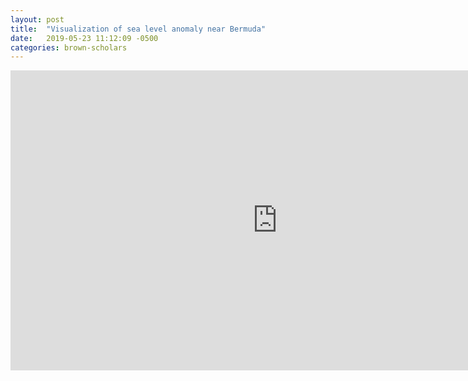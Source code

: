 ```yaml
---
layout: post
title:  "Visualization of sea level anomaly near Bermuda"
date:   2019-05-23 11:12:09 -0500
categories: brown-scholars
---
```

<iframe width="853" height="480" src="https://www.youtube.com/embed/jrWZqjNfarE?rel=0" frameborder="0" allow="accelerometer; autoplay; encrypted-media; gyroscope; picture-in-picture" allowfullscreen></iframe>
